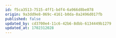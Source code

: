 ```yaml
---
id: f5ca3513-7515-4ff1-bdf4-6a966d8be078
origin: 9a3dd9e8-069c-4161-b0da-8a2496d017fb
published: false
updated_by: cd3700e4-11c6-42b6-8dbb-6134449b1279
updated_at: 1702312028
---
```

